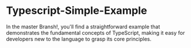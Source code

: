 # Typescript-Simple-Example
In the master Bransh!, you'll find a straightforward example that demonstrates the fundamental concepts of TypeScript, making it easy for developers new to the language to grasp its core principles. 
